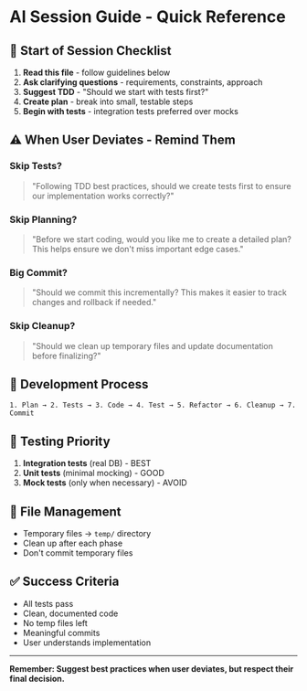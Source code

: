 # AI Session Guide - Quick Reference

## 🚀 **Start of Session Checklist**

1. **Read this file** - follow guidelines below
2. **Ask clarifying questions** - requirements, constraints, approach
3. **Suggest TDD** - "Should we start with tests first?"
4. **Create plan** - break into small, testable steps
5. **Begin with tests** - integration tests preferred over mocks

## ⚠️ **When User Deviates - Remind Them**

### **Skip Tests?**
> "Following TDD best practices, should we create tests first to ensure our implementation works correctly?"

### **Skip Planning?**
> "Before we start coding, would you like me to create a detailed plan? This helps ensure we don't miss important edge cases."

### **Big Commit?**
> "Should we commit this incrementally? This makes it easier to track changes and rollback if needed."

### **Skip Cleanup?**
> "Should we clean up temporary files and update documentation before finalizing?"

## 🎯 **Development Process**

```
1. Plan → 2. Tests → 3. Code → 4. Test → 5. Refactor → 6. Cleanup → 7. Commit
```

## 🧪 **Testing Priority**
1. **Integration tests** (real DB) - BEST
2. **Unit tests** (minimal mocking) - GOOD
3. **Mock tests** (only when necessary) - AVOID

## 📁 **File Management**
- Temporary files → `temp/` directory
- Clean up after each phase
- Don't commit temporary files

## ✅ **Success Criteria**
- All tests pass
- Clean, documented code
- No temp files left
- Meaningful commits
- User understands implementation

---
**Remember: Suggest best practices when user deviates, but respect their final decision.**
